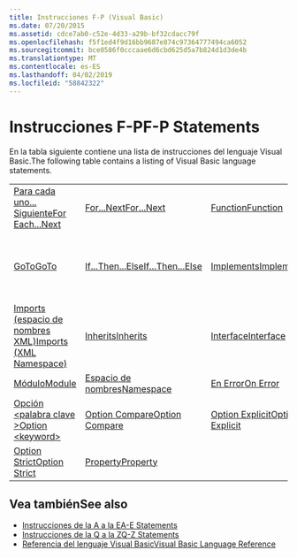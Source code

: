 ```yaml
---
title: Instrucciones F-P (Visual Basic)
ms.date: 07/20/2015
ms.assetid: cdce7ab0-c52e-4d33-a29b-bf32cdacc79f
ms.openlocfilehash: f5f1ed4f9d16bb9687e874c97364777494ca6052
ms.sourcegitcommit: bce0586f0cccaae6d6cbd625d5a7b824d1d3de4b
ms.translationtype: MT
ms.contentlocale: es-ES
ms.lasthandoff: 04/02/2019
ms.locfileid: "58842322"
---
```

# <a name="f-p-statements"></a><span data-ttu-id="3bfcd-102">Instrucciones F-P</span><span class="sxs-lookup"><span data-stu-id="3bfcd-102">F-P Statements</span></span>
<span data-ttu-id="3bfcd-103">En la tabla siguiente contiene una lista de instrucciones del lenguaje Visual Basic.</span><span class="sxs-lookup"><span data-stu-id="3bfcd-103">The following table contains a listing of Visual Basic language statements.</span></span>  
  
|||||  
|---|---|---|---|  
|[<span data-ttu-id="3bfcd-104">Para cada uno... Siguiente</span><span class="sxs-lookup"><span data-stu-id="3bfcd-104">For Each...Next</span></span>](../../../visual-basic/language-reference/statements/for-each-next-statement.md)|[<span data-ttu-id="3bfcd-105">For...Next</span><span class="sxs-lookup"><span data-stu-id="3bfcd-105">For...Next</span></span>](../../../visual-basic/language-reference/statements/for-next-statement.md)|[<span data-ttu-id="3bfcd-106">Function</span><span class="sxs-lookup"><span data-stu-id="3bfcd-106">Function</span></span>](../../../visual-basic/language-reference/statements/function-statement.md)|[<span data-ttu-id="3bfcd-107">Get</span><span class="sxs-lookup"><span data-stu-id="3bfcd-107">Get</span></span>](../../../visual-basic/language-reference/statements/get-statement.md)|  
|[<span data-ttu-id="3bfcd-108">GoTo</span><span class="sxs-lookup"><span data-stu-id="3bfcd-108">GoTo</span></span>](../../../visual-basic/language-reference/statements/goto-statement.md)|[<span data-ttu-id="3bfcd-109">If...Then...Else</span><span class="sxs-lookup"><span data-stu-id="3bfcd-109">If...Then...Else</span></span>](../../../visual-basic/language-reference/statements/if-then-else-statement.md)|[<span data-ttu-id="3bfcd-110">Implements</span><span class="sxs-lookup"><span data-stu-id="3bfcd-110">Implements</span></span>](../../../visual-basic/language-reference/statements/implements-statement.md)|[<span data-ttu-id="3bfcd-111">Imports (espacio de nombres y tipo .NET)</span><span class="sxs-lookup"><span data-stu-id="3bfcd-111">Imports (.NET Namespace and Type)</span></span>](../../../visual-basic/language-reference/statements/imports-statement-net-namespace-and-type.md)|  
|[<span data-ttu-id="3bfcd-112">Imports (espacio de nombres XML)</span><span class="sxs-lookup"><span data-stu-id="3bfcd-112">Imports (XML Namespace)</span></span>](../../../visual-basic/language-reference/statements/imports-statement-xml-namespace.md)|[<span data-ttu-id="3bfcd-113">Inherits</span><span class="sxs-lookup"><span data-stu-id="3bfcd-113">Inherits</span></span>](../../../visual-basic/language-reference/statements/inherits-statement.md)|[<span data-ttu-id="3bfcd-114">Interface</span><span class="sxs-lookup"><span data-stu-id="3bfcd-114">Interface</span></span>](../../../visual-basic/language-reference/statements/interface-statement.md)|[<span data-ttu-id="3bfcd-115">Mid</span><span class="sxs-lookup"><span data-stu-id="3bfcd-115">Mid</span></span>](../../../visual-basic/language-reference/statements/mid-statement.md)|  
|[<span data-ttu-id="3bfcd-116">Módulo</span><span class="sxs-lookup"><span data-stu-id="3bfcd-116">Module</span></span>](../../../visual-basic/language-reference/statements/module-statement.md)|[<span data-ttu-id="3bfcd-117">Espacio de nombres</span><span class="sxs-lookup"><span data-stu-id="3bfcd-117">Namespace</span></span>](../../../visual-basic/language-reference/statements/namespace-statement.md)|[<span data-ttu-id="3bfcd-118">En Error</span><span class="sxs-lookup"><span data-stu-id="3bfcd-118">On Error</span></span>](../../../visual-basic/language-reference/statements/on-error-statement.md)|[<span data-ttu-id="3bfcd-119">Operator</span><span class="sxs-lookup"><span data-stu-id="3bfcd-119">Operator</span></span>](../../../visual-basic/language-reference/statements/operator-statement.md)|  
|[<span data-ttu-id="3bfcd-120">Opción \<palabra clave ></span><span class="sxs-lookup"><span data-stu-id="3bfcd-120">Option \<keyword></span></span>](../../../visual-basic/language-reference/statements/option-keyword-statement.md)|[<span data-ttu-id="3bfcd-121">Option Compare</span><span class="sxs-lookup"><span data-stu-id="3bfcd-121">Option Compare</span></span>](../../../visual-basic/language-reference/statements/option-compare-statement.md)|[<span data-ttu-id="3bfcd-122">Option Explicit</span><span class="sxs-lookup"><span data-stu-id="3bfcd-122">Option Explicit</span></span>](../../../visual-basic/language-reference/statements/option-explicit-statement.md)|[<span data-ttu-id="3bfcd-123">Option Infer</span><span class="sxs-lookup"><span data-stu-id="3bfcd-123">Option Infer</span></span>](../../../visual-basic/language-reference/statements/option-infer-statement.md)|  
|[<span data-ttu-id="3bfcd-124">Option Strict</span><span class="sxs-lookup"><span data-stu-id="3bfcd-124">Option Strict</span></span>](../../../visual-basic/language-reference/statements/option-strict-statement.md)|[<span data-ttu-id="3bfcd-125">Property</span><span class="sxs-lookup"><span data-stu-id="3bfcd-125">Property</span></span>](../../../visual-basic/language-reference/statements/property-statement.md)|||  
  
## <a name="see-also"></a><span data-ttu-id="3bfcd-126">Vea también</span><span class="sxs-lookup"><span data-stu-id="3bfcd-126">See also</span></span>

- [<span data-ttu-id="3bfcd-127">Instrucciones de la A a la E</span><span class="sxs-lookup"><span data-stu-id="3bfcd-127">A-E Statements</span></span>](../../../visual-basic/language-reference/statements/a-e-statements.md)
- [<span data-ttu-id="3bfcd-128">Instrucciones de la Q a la Z</span><span class="sxs-lookup"><span data-stu-id="3bfcd-128">Q-Z Statements</span></span>](../../../visual-basic/language-reference/statements/q-z-statements.md)
- [<span data-ttu-id="3bfcd-129">Referencia del lenguaje Visual Basic</span><span class="sxs-lookup"><span data-stu-id="3bfcd-129">Visual Basic Language Reference</span></span>](../../../visual-basic/language-reference/index.md)
